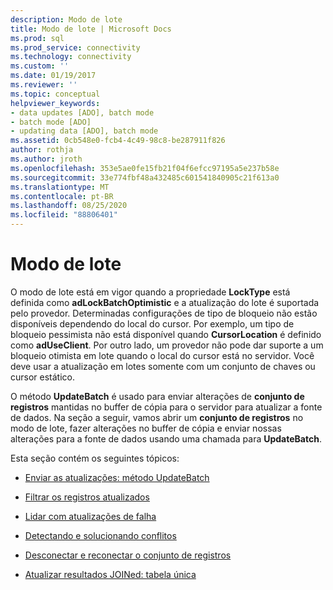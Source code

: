 ```yaml
---
description: Modo de lote
title: Modo de lote | Microsoft Docs
ms.prod: sql
ms.prod_service: connectivity
ms.technology: connectivity
ms.custom: ''
ms.date: 01/19/2017
ms.reviewer: ''
ms.topic: conceptual
helpviewer_keywords:
- data updates [ADO], batch mode
- batch mode [ADO]
- updating data [ADO], batch mode
ms.assetid: 0cb548e0-fcb4-4c49-98c8-be287911f826
author: rothja
ms.author: jroth
ms.openlocfilehash: 353e5ae0fe15fb21f04f6efcc97195a5e237b58e
ms.sourcegitcommit: 33e774fbf48a432485c601541840905c21f613a0
ms.translationtype: MT
ms.contentlocale: pt-BR
ms.lasthandoff: 08/25/2020
ms.locfileid: "88806401"
---
```

# <a name="batch-mode"></a>Modo de lote
O modo de lote está em vigor quando a propriedade **LockType** está definida como **adLockBatchOptimistic** e a atualização do lote é suportada pelo provedor. Determinadas configurações de tipo de bloqueio não estão disponíveis dependendo do local do cursor. Por exemplo, um tipo de bloqueio pessimista não está disponível quando **CursorLocation** é definido como **adUseClient**. Por outro lado, um provedor não pode dar suporte a um bloqueio otimista em lote quando o local do cursor está no servidor. Você deve usar a atualização em lotes somente com um conjunto de chaves ou cursor estático.  
  
 O método **UpdateBatch** é usado para enviar alterações de **conjunto de registros** mantidas no buffer de cópia para o servidor para atualizar a fonte de dados. Na seção a seguir, vamos abrir um **conjunto de registros** no modo de lote, fazer alterações no buffer de cópia e enviar nossas alterações para a fonte de dados usando uma chamada para **UpdateBatch**.  
  
 Esta seção contém os seguintes tópicos:  
  
-   [Enviar as atualizações: método UpdateBatch](./sending-the-updates-updatebatch-method.md)  
  
-   [Filtrar os registros atualizados](./filtering-for-updated-records.md)  
  
-   [Lidar com atualizações de falha](./dealing-with-failed-updates.md)  
  
-   [Detectando e solucionando conflitos](./detecting-and-resolving-conflicts.md)  
  
-   [Desconectar e reconectar o conjunto de registros](./disconnecting-and-reconnecting-the-recordset.md)  
  
-   [Atualizar resultados JOINed: tabela única](./updating-joined-results-unique-table.md)